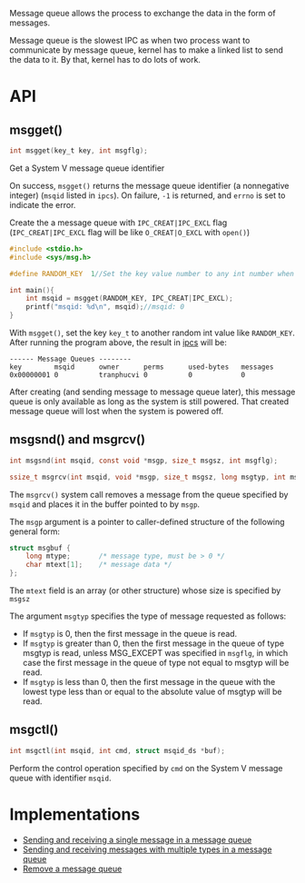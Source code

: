 Message queue allows the process to exchange the data in the form of messages.

Message queue is the slowest IPC as when two process want to communicate by message queue, kernel has to make a linked list to send the data to it. By that, kernel has to do lots of work.

# API

## msgget()

```c
int msgget(key_t key, int msgflg);
```

Get a System V message queue identifier

On success, ``msgget()`` returns the message queue identifier (a nonnegative integer) (``msqid`` listed in ``ipcs``).  On failure, ``-1`` is returned, and ``errno`` is set to indicate the error.

Create the a message queue with ``IPC_CREAT|IPC_EXCL`` flag (``IPC_CREAT|IPC_EXCL`` flag will be like ``O_CREAT|O_EXCL`` with ``open()``)

```c
#include <stdio.h>
#include <sys/msg.h>

#define RANDOM_KEY  1//Set the key value number to any int number when creating

int main(){
    int msqid = msgget(RANDOM_KEY, IPC_CREAT|IPC_EXCL);
    printf("msqid: %d\n", msqid);//msqid: 0
}
```

With ``msgget()``, set the key ``key_t`` to another random int value like ``RANDOM_KEY``. After running the program above, the result in [ipcs](https://github.com/TranPhucVinh/Linux-Shell/blob/master/Physical%20layer/Process/System%20V%20IPC.md#ipcs) will be:

```
------ Message Queues --------
key        msqid      owner      perms      used-bytes   messages    
0x00000001 0          tranphucvi 0          0            0   
```

After creating (and sending message to message queue later), this message queue is only available as long as the system is still powered. That created message queue will lost when the system is powered off.

## msgsnd() and msgrcv()

```c
int msgsnd(int msqid, const void *msgp, size_t msgsz, int msgflg);

ssize_t msgrcv(int msqid, void *msgp, size_t msgsz, long msgtyp, int msgflg);
```

The ``msgrcv()`` system call removes a message from the queue specified by ``msqid`` and places it in the buffer pointed to by ``msgp``.

The ``msgp`` argument is a pointer to caller-defined structure of the following general form:

```c
struct msgbuf {
    long mtype;       /* message type, must be > 0 */
    char mtext[1];    /* message data */
};
```

The ``mtext`` field is an array (or other structure) whose size is specified by ``msgsz``

The argument ``msgtyp`` specifies the type of message requested as follows:

* If ``msgtyp`` is 0, then the first message in the queue is read.
* If ``msgtyp`` is greater than 0, then the first message in the queue of type msgtyp is read, unless MSG_EXCEPT was specified in ``msgflg``, in which case the first message in the queue of type not equal to msgtyp will be read.
* If ``msgtyp`` is less than 0, then the first message in the queue with the lowest type less than or equal to the absolute value of msgtyp will be read.

## msgctl()

```c
int msgctl(int msqid, int cmd, struct msqid_ds *buf);
```

Perform the control operation specified by ``cmd`` on the System V message queue with identifier ``msqid``.

# Implementations

* [Sending and receiving a single message in a message queue](Implementations.md#sending-and-receiving-a-single-message-in-a-message-queue)
* [Sending and receiving messages with multiple types in a message queue](Implementations.md#sending-and-receiving-messages-with-multiple-types-in-a-message-queue)
* [Remove a message queue](Implementations.md#remove-a-message-queue)
